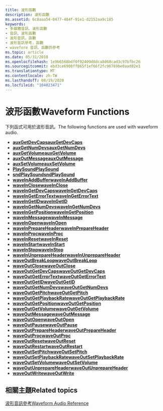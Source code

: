 ```yaml
---
title: 波形函數
description: 波形函數
ms.assetid: 6c8aaa54-0477-484f-91e1-d2152aa9c185
keywords:
- 多媒體音訊、波形函數
- 音訊、波形函數
- 波形音訊，函數
- 波形音訊參考，函數
- wavefore 音訊、函數的參考
ms.topic: article
ms.date: 05/31/2018
ms.openlocfilehash: 1e9b6568bdf0f92409d8dca8d68cad3c97bfbc26
ms.sourcegitcommit: ebd3ce6908ff865f1ef66f2fc96769be0aad82e1
ms.translationtype: MT
ms.contentlocale: zh-TW
ms.lasthandoff: 08/19/2020
ms.locfileid: "104023471"
---
```

# <a name="waveform-functions"></a><span data-ttu-id="b8335-108">波形函數</span><span class="sxs-lookup"><span data-stu-id="b8335-108">Waveform Functions</span></span>

<span data-ttu-id="b8335-109">下列函式可用於波形音訊。</span><span class="sxs-lookup"><span data-stu-id="b8335-109">The following functions are used with waveform audio.</span></span>

-   [<span data-ttu-id="b8335-110">**auxGetDevCaps**</span><span class="sxs-lookup"><span data-stu-id="b8335-110">**auxGetDevCaps**</span></span>](/windows/win32/api/mmeapi/nf-mmeapi-auxgetdevcaps)
-   [<span data-ttu-id="b8335-111">**auxGetNumDevs**</span><span class="sxs-lookup"><span data-stu-id="b8335-111">**auxGetNumDevs**</span></span>](/windows/win32/api/mmeapi/nf-mmeapi-auxgetnumdevs)
-   [<span data-ttu-id="b8335-112">**auxGetVolume**</span><span class="sxs-lookup"><span data-stu-id="b8335-112">**auxGetVolume**</span></span>](/windows/win32/api/mmeapi/nf-mmeapi-auxgetvolume)
-   [<span data-ttu-id="b8335-113">**auxOutMessage**</span><span class="sxs-lookup"><span data-stu-id="b8335-113">**auxOutMessage**</span></span>](/windows/win32/api/mmeapi/nf-mmeapi-auxoutmessage)
-   [<span data-ttu-id="b8335-114">**auxSetVolume**</span><span class="sxs-lookup"><span data-stu-id="b8335-114">**auxSetVolume**</span></span>](/windows/win32/api/mmeapi/nf-mmeapi-auxsetvolume)
-   <span data-ttu-id="b8335-115">[**PlaySound**](/previous-versions//dd743680(v=vs.85))</span><span class="sxs-lookup"><span data-stu-id="b8335-115">[**PlaySound**](/previous-versions//dd743680(v=vs.85))</span></span>
-   <span data-ttu-id="b8335-116">[**sndPlaySound**](/previous-versions//dd798676(v=vs.85))</span><span class="sxs-lookup"><span data-stu-id="b8335-116">[**sndPlaySound**](/previous-versions//dd798676(v=vs.85))</span></span>
-   [<span data-ttu-id="b8335-117">**waveInAddBuffer**</span><span class="sxs-lookup"><span data-stu-id="b8335-117">**waveInAddBuffer**</span></span>](/windows/win32/api/mmeapi/nf-mmeapi-waveinaddbuffer)
-   [<span data-ttu-id="b8335-118">**waveInClose**</span><span class="sxs-lookup"><span data-stu-id="b8335-118">**waveInClose**</span></span>](/windows/win32/api/mmeapi/nf-mmeapi-waveinclose)
-   [<span data-ttu-id="b8335-119">**waveInGetDevCaps**</span><span class="sxs-lookup"><span data-stu-id="b8335-119">**waveInGetDevCaps**</span></span>](/windows/win32/api/mmeapi/nf-mmeapi-waveingetdevcaps)
-   [<span data-ttu-id="b8335-120">**waveInGetErrorText**</span><span class="sxs-lookup"><span data-stu-id="b8335-120">**waveInGetErrorText**</span></span>](/windows/win32/api/mmeapi/nf-mmeapi-waveingeterrortext)
-   [<span data-ttu-id="b8335-121">**waveInGetID**</span><span class="sxs-lookup"><span data-stu-id="b8335-121">**waveInGetID**</span></span>](/windows/win32/api/mmeapi/nf-mmeapi-waveingetid)
-   [<span data-ttu-id="b8335-122">**waveInGetNumDevs**</span><span class="sxs-lookup"><span data-stu-id="b8335-122">**waveInGetNumDevs**</span></span>](/windows/win32/api/mmeapi/nf-mmeapi-waveingetnumdevs)
-   [<span data-ttu-id="b8335-123">**waveInGetPosition**</span><span class="sxs-lookup"><span data-stu-id="b8335-123">**waveInGetPosition**</span></span>](/windows/win32/api/mmeapi/nf-mmeapi-waveingetposition)
-   [<span data-ttu-id="b8335-124">**waveInMessage**</span><span class="sxs-lookup"><span data-stu-id="b8335-124">**waveInMessage**</span></span>](/windows/win32/api/mmeapi/nf-mmeapi-waveinmessage)
-   [<span data-ttu-id="b8335-125">**waveInOpen**</span><span class="sxs-lookup"><span data-stu-id="b8335-125">**waveInOpen**</span></span>](/windows/win32/api/mmeapi/nf-mmeapi-waveinopen)
-   [<span data-ttu-id="b8335-126">**waveInPrepareHeader**</span><span class="sxs-lookup"><span data-stu-id="b8335-126">**waveInPrepareHeader**</span></span>](/windows/win32/api/mmeapi/nf-mmeapi-waveinprepareheader)
-   <span data-ttu-id="b8335-127">[**waveInProc**](/previous-versions//dd743849(v=vs.85))</span><span class="sxs-lookup"><span data-stu-id="b8335-127">[**waveInProc**](/previous-versions//dd743849(v=vs.85))</span></span>
-   [<span data-ttu-id="b8335-128">**waveInReset**</span><span class="sxs-lookup"><span data-stu-id="b8335-128">**waveInReset**</span></span>](/windows/win32/api/mmeapi/nf-mmeapi-waveinreset)
-   [<span data-ttu-id="b8335-129">**waveInStart**</span><span class="sxs-lookup"><span data-stu-id="b8335-129">**waveInStart**</span></span>](/windows/win32/api/mmeapi/nf-mmeapi-waveinstart)
-   [<span data-ttu-id="b8335-130">**waveInStop**</span><span class="sxs-lookup"><span data-stu-id="b8335-130">**waveInStop**</span></span>](/windows/win32/api/mmeapi/nf-mmeapi-waveinstop)
-   [<span data-ttu-id="b8335-131">**waveInUnprepareHeader**</span><span class="sxs-lookup"><span data-stu-id="b8335-131">**waveInUnprepareHeader**</span></span>](/windows/win32/api/mmeapi/nf-mmeapi-waveinunprepareheader)
-   [<span data-ttu-id="b8335-132">**waveOutBreakLoop**</span><span class="sxs-lookup"><span data-stu-id="b8335-132">**waveOutBreakLoop**</span></span>](/windows/win32/api/mmeapi/nf-mmeapi-waveoutbreakloop)
-   [<span data-ttu-id="b8335-133">**waveOutClose**</span><span class="sxs-lookup"><span data-stu-id="b8335-133">**waveOutClose**</span></span>](/windows/win32/api/mmeapi/nf-mmeapi-waveoutclose)
-   [<span data-ttu-id="b8335-134">**waveOutGetDevCaps**</span><span class="sxs-lookup"><span data-stu-id="b8335-134">**waveOutGetDevCaps**</span></span>](/windows/win32/api/mmeapi/nf-mmeapi-waveoutgetdevcaps)
-   [<span data-ttu-id="b8335-135">**waveOutGetErrorText**</span><span class="sxs-lookup"><span data-stu-id="b8335-135">**waveOutGetErrorText**</span></span>](/windows/win32/api/mmeapi/nf-mmeapi-waveoutgeterrortext)
-   [<span data-ttu-id="b8335-136">**waveOutGetID**</span><span class="sxs-lookup"><span data-stu-id="b8335-136">**waveOutGetID**</span></span>](/windows/win32/api/mmeapi/nf-mmeapi-waveoutgetid)
-   [<span data-ttu-id="b8335-137">**waveOutGetNumDevs**</span><span class="sxs-lookup"><span data-stu-id="b8335-137">**waveOutGetNumDevs**</span></span>](/windows/win32/api/mmeapi/nf-mmeapi-waveoutgetnumdevs)
-   [<span data-ttu-id="b8335-138">**waveOutGetPitch**</span><span class="sxs-lookup"><span data-stu-id="b8335-138">**waveOutGetPitch**</span></span>](/windows/win32/api/mmeapi/nf-mmeapi-waveoutgetpitch)
-   [<span data-ttu-id="b8335-139">**waveOutGetPlaybackRate**</span><span class="sxs-lookup"><span data-stu-id="b8335-139">**waveOutGetPlaybackRate**</span></span>](/windows/win32/api/mmeapi/nf-mmeapi-waveoutgetplaybackrate)
-   [<span data-ttu-id="b8335-140">**waveOutGetPosition**</span><span class="sxs-lookup"><span data-stu-id="b8335-140">**waveOutGetPosition**</span></span>](/windows/win32/api/mmeapi/nf-mmeapi-waveoutgetposition)
-   [<span data-ttu-id="b8335-141">**waveOutGetVolume**</span><span class="sxs-lookup"><span data-stu-id="b8335-141">**waveOutGetVolume**</span></span>](/windows/win32/api/mmeapi/nf-mmeapi-waveoutgetvolume)
-   [<span data-ttu-id="b8335-142">**waveOutMessage**</span><span class="sxs-lookup"><span data-stu-id="b8335-142">**waveOutMessage**</span></span>](/windows/win32/api/mmeapi/nf-mmeapi-waveoutmessage)
-   [<span data-ttu-id="b8335-143">**waveOutOpen**</span><span class="sxs-lookup"><span data-stu-id="b8335-143">**waveOutOpen**</span></span>](/windows/win32/api/mmeapi/nf-mmeapi-waveoutopen)
-   [<span data-ttu-id="b8335-144">**waveOutPause**</span><span class="sxs-lookup"><span data-stu-id="b8335-144">**waveOutPause**</span></span>](/windows/win32/api/mmeapi/nf-mmeapi-waveoutpause)
-   [<span data-ttu-id="b8335-145">**waveOutPrepareHeader**</span><span class="sxs-lookup"><span data-stu-id="b8335-145">**waveOutPrepareHeader**</span></span>](/windows/win32/api/mmeapi/nf-mmeapi-waveoutprepareheader)
-   <span data-ttu-id="b8335-146">[**waveOutProc**](/previous-versions//dd743869(v=vs.85))</span><span class="sxs-lookup"><span data-stu-id="b8335-146">[**waveOutProc**](/previous-versions//dd743869(v=vs.85))</span></span>
-   [<span data-ttu-id="b8335-147">**waveOutReset**</span><span class="sxs-lookup"><span data-stu-id="b8335-147">**waveOutReset**</span></span>](/windows/win32/api/mmeapi/nf-mmeapi-waveoutreset)
-   [<span data-ttu-id="b8335-148">**waveOutRestart**</span><span class="sxs-lookup"><span data-stu-id="b8335-148">**waveOutRestart**</span></span>](/windows/win32/api/mmeapi/nf-mmeapi-waveoutrestart)
-   [<span data-ttu-id="b8335-149">**waveOutSetPitch**</span><span class="sxs-lookup"><span data-stu-id="b8335-149">**waveOutSetPitch**</span></span>](/windows/win32/api/mmeapi/nf-mmeapi-waveoutsetpitch)
-   [<span data-ttu-id="b8335-150">**waveOutSetPlaybackRate**</span><span class="sxs-lookup"><span data-stu-id="b8335-150">**waveOutSetPlaybackRate**</span></span>](/windows/win32/api/mmeapi/nf-mmeapi-waveoutsetplaybackrate)
-   [<span data-ttu-id="b8335-151">**waveOutSetVolume**</span><span class="sxs-lookup"><span data-stu-id="b8335-151">**waveOutSetVolume**</span></span>](/windows/win32/api/mmeapi/nf-mmeapi-waveoutsetvolume)
-   [<span data-ttu-id="b8335-152">**waveOutUnprepareHeader**</span><span class="sxs-lookup"><span data-stu-id="b8335-152">**waveOutUnprepareHeader**</span></span>](/windows/win32/api/mmeapi/nf-mmeapi-waveoutunprepareheader)
-   [<span data-ttu-id="b8335-153">**waveOutWrite**</span><span class="sxs-lookup"><span data-stu-id="b8335-153">**waveOutWrite**</span></span>](/windows/win32/api/mmeapi/nf-mmeapi-waveoutwrite)

## <a name="related-topics"></a><span data-ttu-id="b8335-154">相關主題</span><span class="sxs-lookup"><span data-stu-id="b8335-154">Related topics</span></span>

<dl> <dt>

[<span data-ttu-id="b8335-155">波形音訊參考</span><span class="sxs-lookup"><span data-stu-id="b8335-155">Waveform Audio Reference</span></span>](waveform-audio-reference.md)
</dt> </dl>

 

 